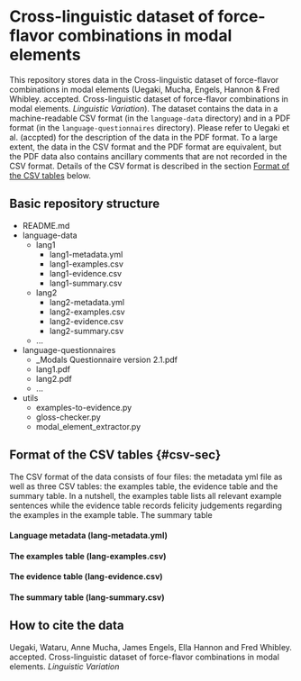 # Cross-linguistic dataset of force-flavor combinations in modal elements

This repository stores data in the Cross-linguistic dataset of force-flavor combinations in modal elements
(Uegaki, Mucha, Engels, Hannon & Fred Whibley. accepted. Cross-linguistic dataset of force-flavor combinations in modal elements. _Linguistic Variation_). The dataset contains the data in a machine-readable CSV format (in the `language-data` directory) and in a PDF format (in the `language-questionnaires` directory). Please refer to Uegaki et al. (accpted) for the description of the data in the PDF format. To a large extent, the data in the CSV format and the PDF format are equivalent, but the PDF data also contains ancillary comments that are not recorded in the CSV format. Details of the CSV format is described in the section [Format of the CSV tables](#csv-sec) below.

## Basic repository structure

- README.md
- language-data
    - lang1
        - lang1-metadata.yml
        - lang1-examples.csv
        - lang1-evidence.csv
        - lang1-summary.csv
    - lang2
        - lang2-metadata.yml
        - lang2-examples.csv
        - lang2-evidence.csv
        - lang2-summary.csv
    - ...
- language-questionnaires
    - _Modals Questionnaire version 2.1.pdf
    - lang1.pdf
    - lang2.pdf
    - ...
- utils
    - examples-to-evidence.py
    - gloss-checker.py
    - modal_element_extractor.py

## Format of the CSV tables  {#csv-sec}

The CSV format of the data consists of four files: the metadata yml file as well as three CSV tables: the examples table, the evidence table and the summary table. In a nutshell, the examples table lists all relevant example sentences while the evidence table records felicity judgements regarding the examples in the example table. The summary table 

#### Language metadata (lang-metadata.yml)

#### The examples table (lang-examples.csv)

#### The evidence table (lang-evidence.csv)

#### The summary table  (lang-summary.csv)

## How to cite the data

Uegaki, Wataru, Anne Mucha, James Engels, Ella Hannon and Fred Whibley. accepted. Cross-linguistic dataset of force-flavor combinations in modal elements. _Linguistic Variation_

